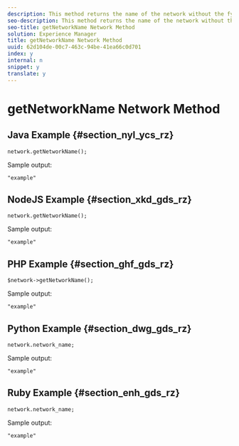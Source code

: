 ```yaml
---
description: This method returns the name of the network without the fyre.co.
seo-description: This method returns the name of the network without the fyre.co.
seo-title: getNetworkName Network Method
solution: Experience Manager
title: getNetworkName Network Method
uuid: 62d104de-00c7-463c-94be-41ea66c0d701
index: y
internal: n
snippet: y
translate: y
---
```


# getNetworkName Network Method


## Java Example {#section_nyl_ycs_rz}


```
network.getNetworkName();
```
Sample output: 

```
"example" 

```

## NodeJS Example {#section_xkd_gds_rz}


```
network.getNetworkName();
```
Sample output: 

```
"example" 

```

## PHP Example {#section_ghf_gds_rz}


```
$network->getNetworkName(); 

```
Sample output: 

```
"example" 

```

## Python Example {#section_dwg_gds_rz}


```
network.network_name; 

```
Sample output: 

```
"example" 

```

## Ruby Example {#section_enh_gds_rz}


```
network.network_name; 

```
Sample output: 

```
"example" 

```
